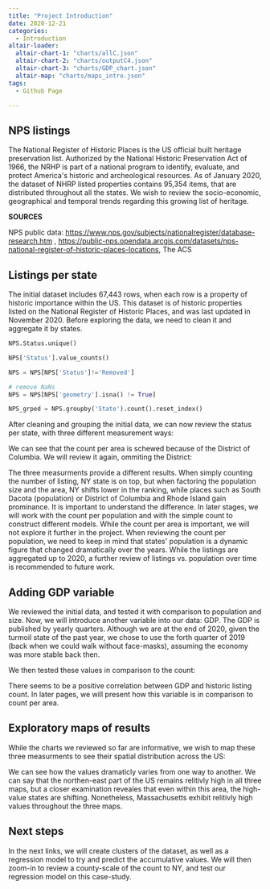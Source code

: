 ```yaml
---
title: "Project Introduction"
date: 2020-12-21
categories:
  - Introduction
altair-loader:
  altair-chart-1: "charts/allC.json"
  altair-chart-2: "charts/outputC4.json"
  altair-chart-3: "charts/GDP_chart.json"
  altair-map: "charts/maps_intro.json"
tags:
  - Github Page

---
```


## NPS listings

The National Register of Historic Places is the US official built heritage preservation list. Authorized by the National Historic Preservation Act of 1966, the NRHP is part of a national program to identify, evaluate, and protect America's historic and archeological resources. As of January 2020, the dataset of NHRP listed properties contains 95,354 items, that are distributed throughout all the states. We wish to review the socio-economic, geographical and temporal trends regarding this growing list of heritage.

**SOURCES**

NPS public data: https://www.nps.gov/subjects/nationalregister/database-research.htm , 
https://public-nps.opendata.arcgis.com/datasets/nps-national-register-of-historic-places-locations,
The ACS

## Listings per state

The initial dataset includes 67,443 rows, when each row is a property of historic importance within the US. This dataset is of historic properties listed on the National Register of Historic Places, and was last updated in November 2020. Before exploring the data, we need to clean it and aggregate it by states. 

```python
NPS.Status.unique()

NPS['Status'].value_counts()

NPS = NPS[NPS['Status']!='Removed']

# remove NaNs
NPS = NPS[NPS['geometry'].isna() != True]

NPS_grped = NPS.groupby('State').count().reset_index()

```
After cleaning and grouping the initial data, we can now review the status per state, with three different measurement ways:

<div id="altair-chart-1"></div>

We can see that the count per area is schewed because of the District of Columbia. We will review it again, ommiting the District:

<div id="altair-chart-2"></div>

The three measurments provide a different results. When simply counting the number of listing, NY state is on top, but when factoring the population size and the area, NY shifts lower in the ranking, while places such as South Dacota (population) or District of Columbia and Rhode Island gain prominance. 
It is important to understand the difference. In later stages, we will work with the count per population and with the simple count to construct different models. While the count per area is important, we will not explore it further in the project. When reviewing the count per population, we need to keep in mind that states' population is a dynamic figure that changed dramatically over the years. While the listings are aggregated up to 2020, a further review of listings vs. population over time is recommended to future work. 

## Adding GDP variable

We reviewed the initial data, and tested it with comparison to population and size. Now, we will introduce another variable into our data: GDP. 
The GDP is published by yearly quarters. Although we are at the end of 2020, given the turmoil state of the past year, we chose to use the forth quarter of 2019 (back when we could walk without face-masks), assuming the economy was more stable back then.

We then tested these values in comparison to the count:

<div id="altair-chart-3"></div>

There seems to be a positive correlation between GDP and historic listing count. In later pages, we will present how this variable is in comparison to count per area. 

## Exploratory maps of results

While the charts we reviewed so far are informative, we wish to map these three measurments to see their spatial distribution across the US: 

<div id="altair-map"></div>

We can see how the values dramaticly varies from one way to another. We can say that the northen-east part of the US remains relitivly high in all three maps, but a closer examination reveales that even within this area, the high-value states are shifting. Nonetheless, Massachusetts exhibit relitivly high values throughout the three maps. 

## Next steps

In the next links, we will create clusters of the dataset, as well as a regression model to try and predict the accumulative values. We will then zoom-in to review a county-scale of the count to NY, and test our regression model on this case-study.

